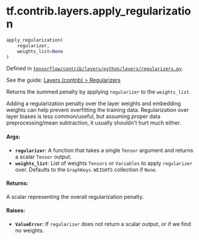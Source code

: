 <div itemscope itemtype="http://developers.google.com/ReferenceObject">
<meta itemprop="name" content="tf.contrib.layers.apply_regularization" />
</div>

# tf.contrib.layers.apply_regularization

``` python
apply_regularization(
    regularizer,
    weights_list=None
)
```



Defined in [`tensorflow/contrib/layers/python/layers/regularizers.py`](https://www.tensorflow.org/code/tensorflow/contrib/layers/python/layers/regularizers.py).

See the guide: [Layers (contrib) > Regularizers](../../../../../api_guides/python/contrib.layers.md#Regularizers)

Returns the summed penalty by applying `regularizer` to the `weights_list`.

Adding a regularization penalty over the layer weights and embedding weights
can help prevent overfitting the training data. Regularization over layer
biases is less common/useful, but assuming proper data preprocessing/mean
subtraction, it usually shouldn't hurt much either.

#### Args:

* <b>`regularizer`</b>: A function that takes a single `Tensor` argument and returns
    a scalar `Tensor` output.
* <b>`weights_list`</b>: List of weights `Tensors` or `Variables` to apply
    `regularizer` over. Defaults to the `GraphKeys.WEIGHTS` collection if
    `None`.


#### Returns:

  A scalar representing the overall regularization penalty.


#### Raises:

* <b>`ValueError`</b>: If `regularizer` does not return a scalar output, or if we find
      no weights.